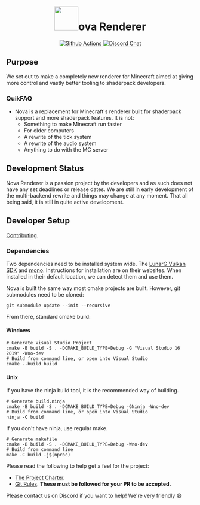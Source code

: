 <h1 align="center">
  <img width=64px src="https://raw.githubusercontent.com/NovaMods/nova-renderer/3d87b39c7d883e47c000533d372ed8eeb0c114fd/docs/images/nova-logo-128px-noborder.png">ova Renderer
</h1>

<p align="center">
  <a href="https://github.com/NovaMods/nova-renderer/actions">
    <img alt="Github Actions" src="https://github.com/NovaMods/nova-renderer/workflows/CI/badge.svg?branch=master">
  </a>

  <a href="https://discord.gg/VGqtadw">
    <img alt="Discord Chat" src="https://img.shields.io/discord/193228267313037312.svg?color=7289DA&label=discord">
  </a>
</p>

## Purpose

We set out to make a completely new renderer for Minecraft aimed at giving more control and vastly better tooling to shaderpack developers.

### QuikFAQ

- Nova is a replacement for Minecraft's renderer built for shaderpack support and more shaderpack features. It is not:
  - Something to make Minecraft run faster
  - For older computers
  - A rewrite of the tick system
  - A rewrite of the audio system
  - Anything to do with the MC server

## Development Status

Nova Renderer is a passion project by the developers and as such does not have any set deadlines or release dates.
We are still in early development of the multi-backend rewrite and things may change at any moment. That all being said, it is still in quite active development.

## Developer Setup

[Contributing](docs/contributing.md).

### Dependencies

Two dependencies need to be installed system wide. The [LunarG Vulkan SDK](https://vulkan.lunarg.com/sdk/home) and [mono](https://www.mono-project.com/). Instructions for installation are on their websites.
When installed in their default location, we can detect them and use them.

Nova is built the same way most cmake projects are built. However, git submodules need to be cloned:

```
git submodule update --init --recursive
```

From there, standard cmake build:

#### Windows

```
# Generate Visual Studio Project
cmake -B build -S . -DCMAKE_BUILD_TYPE=Debug -G "Visual Studio 16 2019" -Wno-dev
# Build from command line, or open into Visual Studio
cmake --build build
```

#### Unix

If you have the ninja build tool, it is the recommended way of building.

```
# Generate build.ninja
cmake -B build -S . -DCMAKE_BUILD_TYPE=Debug -GNinja -Wno-dev
# Build from command line, or open into Visual Studio
ninja -C build
```

If you don't have ninja, use regular make.

```
# Generate makefile
cmake -B build -S . -DCMAKE_BUILD_TYPE=Debug -Wno-dev
# Build from command line
make -C build -j$(nproc)
```

Please read the following to help get a feel for the project:

- [The Project Charter](docs/project_charter.md).
- [Git Rules](docs/git.md). **These must be followed for your PR to be accepted.**

Please contact us on Discord if you want to help! We're very friendly :smile:
